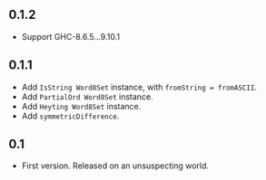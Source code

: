## 0.1.2

- Support GHC-8.6.5...9.10.1

## 0.1.1

- Add `IsString Word8Set` instance, with `fromString = fromASCII`.
- Add `PartialOrd Word8Set` instance.
- Add `Heyting Word8Set` instance.
- Add `symmetricDifference`.

## 0.1

* First version. Released on an unsuspecting world.
